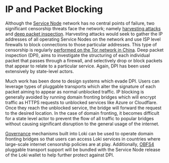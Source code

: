 # IP and Packet Blocking

Although the [Service Node](../ServiceNodes/SNOverview.md) network has no central points of failure, two significant censorship threats face the network; namely [harvesting attacks](https://geti2p.net/en/docs/how/threat-model#harvesting) and [deep packet inspection](http://tec.gov.in/pdf/Studypaper/White%20paper%20on%20DPI.pdf). Harvesting attacks would seek to gather the IP addresses of all operating Service Nodes on the network and use ISP level firewalls to block connections to those particular addresses. This type of censorship is regularly [performed on the Tor network in China](https://arxiv.org/abs/1204.0447). Deep packet inspection (DPI), aims to investigate the structuring of each individual packet that passes through a firewall, and selectively drop or block packets that appear to relate to a particular service. Again, DPI has been used extensively by state-level actors.

Much work has been done to design systems which evade DPI. Users can leverage types of pluggable transports which alter the signature of each packet aiming to appear as normal unblocked traffic. IP blocking is generally avoided by running domain fronting bridges which will encrypt traffic as HTTPS requests to unblocked services like Azure or Cloudflare. Once they reach the unblocked service, the bridge will forward the request to the desired location. In the case of domain fronting, it becomes difficult for a state level actor to prevent the flow of all traffic to popular bridges without causing significant disruption to the general usage of the internet.

[Governance](../Governance/Governance.md) mechanisms built into Loki can be used to operate domain fronting bridges so that users can access Loki services in countries where large-scale internet censorship policies are at play. Additionally, [OBFS4](https://github.com/Yawning/obfs4) pluggable transport support will be bundled with the Service Node release of the Loki wallet to help further protect against DPI.
